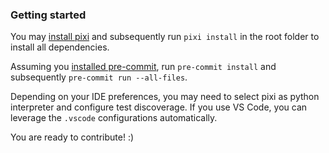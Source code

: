 ### Getting started
You may [install pixi](https://pixi.sh/latest/#installation) and subsequently run `pixi install` in the root folder to install all dependencies.

Assuming you [installed pre-commit](https://pre-commit.com/#installation), run `pre-commit install` and subsequently `pre-commit run --all-files`.

Depending on your IDE preferences, you may need to select pixi as python interpreter and configure test discoverage. 
If you use VS Code, you can leverage the `.vscode` configurations automatically.

You are ready to contribute! :)
